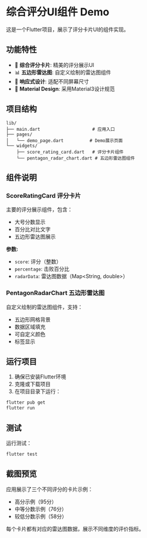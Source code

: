 # 综合评分UI组件 Demo

这是一个Flutter项目，展示了评分卡片UI的组件实现。

## 功能特性

- 🎯 **综合评分卡片**: 精美的评分展示UI
- 📊 **五边形雷达图**: 自定义绘制的雷达图组件  
- 🎨 **响应式设计**: 适配不同屏幕尺寸
- 🌈 **Material Design**: 采用Material3设计规范

## 项目结构

```
lib/
├── main.dart                    # 应用入口
├── pages/
│   └── demo_page.dart          # Demo展示页面
└── widgets/
    ├── score_rating_card.dart   # 评分卡片组件
    └── pentagon_radar_chart.dart # 五边形雷达图组件
```

## 组件说明

### ScoreRatingCard 评分卡片

主要的评分展示组件，包含：
- 大号分数显示
- 百分比对比文字  
- 五边形雷达图展示

**参数:**
- `score`: 评分（整数）
- `percentage`: 击败百分比
- `radarData`: 雷达图数据（Map<String, double>）

### PentagonRadarChart 五边形雷达图

自定义绘制的雷达图组件，支持：
- 五边形网格背景
- 数据区域填充
- 可自定义颜色
- 标签显示

## 运行项目

1. 确保已安装Flutter环境
2. 克隆或下载项目
3. 在项目目录下运行：

```bash
flutter pub get
flutter run
```

## 测试

运行测试：

```bash
flutter test
```

## 截图预览

应用展示了三个不同评分的卡片示例：
- 高分示例（95分）
- 中等分数示例（76分）  
- 较低分数示例（58分）

每个卡片都有对应的雷达图数据，展示不同维度的评价指标。
